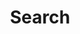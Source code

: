 ---
title: "Search" # in any language you want
layout: "search" # is necessary
summary: "search"
placeholder: "Artcle name"
---